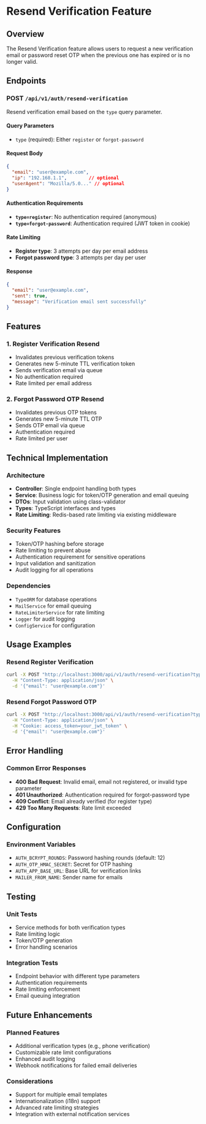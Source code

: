 # Resend Verification Feature

## Overview
The Resend Verification feature allows users to request a new verification email or password reset OTP when the previous one has expired or is no longer valid.

## Endpoints

### POST `/api/v1/auth/resend-verification`

Resend verification email based on the `type` query parameter.

#### Query Parameters
- `type` (required): Either `register` or `forgot-password`

#### Request Body
```json
{
  "email": "user@example.com",
  "ip": "192.168.1.1",        // optional
  "userAgent": "Mozilla/5.0..." // optional
}
```

#### Authentication Requirements
- **`type=register`**: No authentication required (anonymous)
- **`type=forgot-password`**: Authentication required (JWT token in cookie)

#### Rate Limiting
- **Register type**: 3 attempts per day per email address
- **Forgot password type**: 3 attempts per day per user

#### Response
```json
{
  "email": "user@example.com",
  "sent": true,
  "message": "Verification email sent successfully"
}
```

## Features

### 1. Register Verification Resend
- Invalidates previous verification tokens
- Generates new 5-minute TTL verification token
- Sends verification email via queue
- No authentication required
- Rate limited per email address

### 2. Forgot Password OTP Resend
- Invalidates previous OTP tokens
- Generates new 5-minute TTL OTP
- Sends OTP email via queue
- Authentication required
- Rate limited per user

## Technical Implementation

### Architecture
- **Controller**: Single endpoint handling both types
- **Service**: Business logic for token/OTP generation and email queuing
- **DTOs**: Input validation using class-validator
- **Types**: TypeScript interfaces and types
- **Rate Limiting**: Redis-based rate limiting via existing middleware

### Security Features
- Token/OTP hashing before storage
- Rate limiting to prevent abuse
- Authentication requirement for sensitive operations
- Input validation and sanitization
- Audit logging for all operations

### Dependencies
- `TypeORM` for database operations
- `MailService` for email queuing
- `RateLimiterService` for rate limiting
- `Logger` for audit logging
- `ConfigService` for configuration

## Usage Examples

### Resend Register Verification
```bash
curl -X POST "http://localhost:3000/api/v1/auth/resend-verification?type=register" \
  -H "Content-Type: application/json" \
  -d '{"email": "user@example.com"}'
```

### Resend Forgot Password OTP
```bash
curl -X POST "http://localhost:3000/api/v1/auth/resend-verification?type=forgot-password" \
  -H "Content-Type: application/json" \
  -H "Cookie: access_token=your_jwt_token" \
  -d '{"email": "user@example.com"}'
```

## Error Handling

### Common Error Responses
- **400 Bad Request**: Invalid email, email not registered, or invalid type parameter
- **401 Unauthorized**: Authentication required for forgot-password type
- **409 Conflict**: Email already verified (for register type)
- **429 Too Many Requests**: Rate limit exceeded

## Configuration

### Environment Variables
- `AUTH_BCRYPT_ROUNDS`: Password hashing rounds (default: 12)
- `AUTH_OTP_HMAC_SECRET`: Secret for OTP hashing
- `AUTH_APP_BASE_URL`: Base URL for verification links
- `MAILER_FROM_NAME`: Sender name for emails

## Testing

### Unit Tests
- Service methods for both verification types
- Rate limiting logic
- Token/OTP generation
- Error handling scenarios

### Integration Tests
- Endpoint behavior with different type parameters
- Authentication requirements
- Rate limiting enforcement
- Email queuing integration

## Future Enhancements

### Planned Features
- Additional verification types (e.g., phone verification)
- Customizable rate limit configurations
- Enhanced audit logging
- Webhook notifications for failed email deliveries

### Considerations
- Support for multiple email templates
- Internationalization (i18n) support
- Advanced rate limiting strategies
- Integration with external notification services
